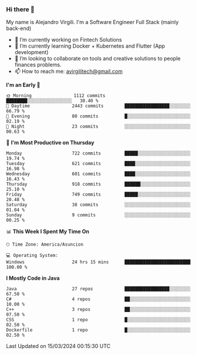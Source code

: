 ### Hi there 👋

My name is Alejandro Virgili. I'm a Software Engineer Full Stack (mainly back-end)


- 🔭 I’m currently working on Fintech Solutions
- 🌱 I’m currently learning Docker + Kubernetes and Flutter (App development)
- 👯 I’m looking to collaborate on tools and creative solutions to people finances problems.
- 📫 How to reach me: avirgilitech@gmail.com
  
<!--START_SECTION:waka-->
**I'm an Early 🐤** 

```text
🌞 Morning                1112 commits        ████████░░░░░░░░░░░░░░░░░   30.40 % 
🌆 Daytime                2443 commits        █████████████████░░░░░░░░   66.79 % 
🌃 Evening                80 commits          █░░░░░░░░░░░░░░░░░░░░░░░░   02.19 % 
🌙 Night                  23 commits          ░░░░░░░░░░░░░░░░░░░░░░░░░   00.63 % 
```
📅 **I'm Most Productive on Thursday** 

```text
Monday                   722 commits         █████░░░░░░░░░░░░░░░░░░░░   19.74 % 
Tuesday                  621 commits         ████░░░░░░░░░░░░░░░░░░░░░   16.98 % 
Wednesday                601 commits         ████░░░░░░░░░░░░░░░░░░░░░   16.43 % 
Thursday                 918 commits         ██████░░░░░░░░░░░░░░░░░░░   25.10 % 
Friday                   749 commits         █████░░░░░░░░░░░░░░░░░░░░   20.48 % 
Saturday                 38 commits          ░░░░░░░░░░░░░░░░░░░░░░░░░   01.04 % 
Sunday                   9 commits           ░░░░░░░░░░░░░░░░░░░░░░░░░   00.25 % 
```


📊 **This Week I Spent My Time On** 

```text
🕑︎ Time Zone: America/Asuncion

💻 Operating System: 
Windows                  24 hrs 15 mins      █████████████████████████   100.00 % 
```

**I Mostly Code in Java** 

```text
Java                     27 repos            █████████████████░░░░░░░░   67.50 % 
C#                       4 repos             ██░░░░░░░░░░░░░░░░░░░░░░░   10.00 % 
C++                      3 repos             ██░░░░░░░░░░░░░░░░░░░░░░░   07.50 % 
CSS                      1 repo              █░░░░░░░░░░░░░░░░░░░░░░░░   02.50 % 
Dockerfile               1 repo              █░░░░░░░░░░░░░░░░░░░░░░░░   02.50 % 
```




 Last Updated on 15/03/2024 00:15:30 UTC
<!--END_SECTION:waka-->
